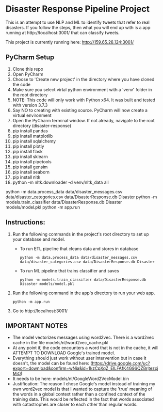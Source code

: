 # Disaster Response Pipeline Project

This is an attempt to use NLP and ML to identify tweets that refer to real disasters. If you follow the steps, then 
what you will end up with is a app running at http://localhost:3001/ that can classify tweets.

This project is currently running here: http://159.65.28.124:3001/

## PyCharm Setup
<ol>
  <li>Clone this repo</li>
  <li>Open PyCharm</li>
  <li>Choose to 'Create new project' in the directory where you have cloned the code</li>
  <li>Make sure you select virtal python environment with a 'venv' folder in the root directory</li>
  <li>NOTE: This code will only work with Python x64. It was built and tested with version 3.7.3</li>
  <li>Say NO to creating with existing source. PyCharm will now create a virtual environment</li>
  <li>Open the PyCharm terminal window. If not already, navigate to the root directory (disaster-response)</li>
  <li>pip install pandas</li> 
  <li>pip install matplotlib</li>
  <li>pip install sqlalchemy</li>
  <li>pip install plotly</li>
  <li>pip install flask</li>
  <li>pip install sklearn</li>
  <li>pip install pipetools</li>
  <li>pip install gensim</li>
  <li>pip install seaborn</li>
  <li>pip install nltk</li>
  <li>python -m nltk.downloader -d venv/nltk_data all</li>
</ol>

python -m data.process_data data/disaster_messages.csv data/disaster_categories.csv data/DisasterResponse.db Disaster
python -m models.train_classifier data/DisasterResponse.db Disaster models/model.pkl
python -m app.run

## Instructions:
1. Run the following commands in the project's root directory to set up your database and model.

    - To run ETL pipeline that cleans data and stores in database
        
        `python -m data.process_data data/disaster_messages.csv data/disaster_categories.csv data/DisasterResponse.db Disaster`
    - To run ML pipeline that trains classifier and saves
        
        `python -m models.train_classifier data/DisasterResponse.db Disaster models/model.pkl`

2. Run the following command in the app's directory to run your web app.
    
    `python -m app.run`

3. Go to http://localhost:3001/

## IMPORTANT NOTES
* The model vectorizes messages using word2vec. There is a word2vec cache in the file models/nl/word2vec_cache.pkl
* At any point if, the code encounters a word that is not in the cache, it will ATTEMPT TO DOWNLOAD Google's trained model.
* Everything should just work without user intervention but in case it doesn't, the model can be found here: (https://drive.google.com/uc?export=download&confirm=wNia&id=1kzCpXqZ_EILFAfK4G96QZBrjtezxjMiO)
* It needs to be here: models/nl/GoogleWord2VecModel.bin
* Justification: The reason I chose Google's model instead of training my own word2vec model is that I wanted to capture the 'true'
meaning of the words in a global context rather than a confined context of the training data. This would be reflected in the fact that words associated with catastrophes are closer to each other than regular words.